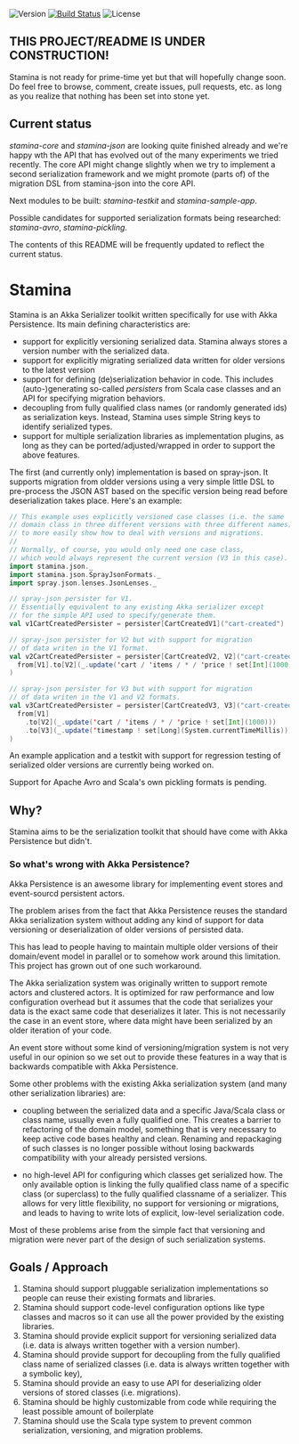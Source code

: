 ![Version](https://img.shields.io/badge/version-unreleased-orange.svg?style=flat "unreleased") [![Build Status](https://img.shields.io/travis/scalapenos/stamina.svg?style=flat)](https://travis-ci.org/scalapenos/stamina) ![License](https://img.shields.io/badge/license-MIT-blue.svg?style=flat "MIT")

## THIS PROJECT/README IS UNDER CONSTRUCTION!
Stamina is not ready for prime-time yet but that will hopefully change soon. Do feel free to browse, comment, create issues, pull requests, etc. as long as you realize that nothing has been set into stone yet.

## Current status
*stamina-core* and *stamina-json* are looking quite finished already and we're happy wth the API that has evolved out of the many experiments we tried recently. The core API might change slightly when we try to implement a second serialization framework and we might promote (parts of) of the migration DSL from stamina-json into the core API.

Next modules to be built: *stamina-testkit* and *stamina-sample-app*.

Possible candidates for supported serialization formats being researched: *stamina-avro*, *stamina-pickling*.

The contents of this README will be frequently updated to reflect the current status.


# Stamina
Stamina is an Akka Serializer toolkit written specifically for use with Akka
Persistence. Its main defining characteristics are:

- support for explicitly versioning serialized data. Stamina always stores a version number with the serialized data.
- support for explicitly migrating serialized data written for older versions to the latest version
- support for defining (de)serialization behavior in code. This includes (auto-)generating so-called *persisters* from Scala case classes and an API for specifying migration behaviors.
- decoupling from fully qualified class names (or randomly generated ids) as serialization keys. Instead, Stamina uses simple String keys to identify serialized types.
- support for multiple serialization libraries as implementation plugins, as long as they can be ported/adjusted/wrapped in order to support the above features.

The first (and currently only) implementation is based on spray-json. It supports migration from oldder versions using a very simple little DSL to pre-process the JSON AST based on the specific version being read before deserialization takes place. Here's an example:

```scala
// This example uses explicitly versioned case classes (i.e. the same
// domain class in three different versions with three different names)
// to more easily show how to deal with versions and migrations.
//
// Normally, of course, you would only need one case class,
// which would always represent the current version (V3 in this case).
import stamina.json._
import stamina.json.SprayJsonFormats._
import spray.json.lenses.JsonLenses._

// spray-json persister for V1.
// Essentially equivalent to any existing Akka serializer except
// for the simple API used to specify/generate them.
val v1CartCreatedPersister = persister[CartCreatedV1]("cart-created")

// spray-json persister for V2 but with support for migration
// of data writen in the V1 format.
val v2CartCreatedPersister = persister[CartCreatedV2, V2]("cart-created",
  from[V1].to[V2](_.update('cart / 'items / * / 'price ! set[Int](1000)))
)

// spray-json persister for V3 but with support for migration
// of data writen in the V1 and V2 formats.
val v3CartCreatedPersister = persister[CartCreatedV3, V3]("cart-created",
  from[V1]
    .to[V2](_.update('cart / 'items / * / 'price ! set[Int](1000)))
    .to[V3](_.update('timestamp ! set[Long](System.currentTimeMillis)))
)
```

An example application and a testkit with support for regression
testing of serialized older versions are currently being worked on.

Support for Apache Avro and Scala's own pickling formats is pending.


## Why?
Stamina aims to be the serialization toolkit that should have come
with Akka Persistence but didn't.

### So what's wrong with Akka Persistence?
Akka Persistence is an awesome library for implementing event
stores and event-sourcd persistent actors.

The problem arises from the fact that Akka Persistence reuses the
standard Akka serialization system without adding any kind of
support for data versioning or deserialization of older versions of
persisted data.

This has lead to people having to maintain multiple older versions
of their domain/event model in parallel or to somehow work around
this limitation. This project has grown out of one such workaround.

The Akka serialization system was originally written to support remote
actors and clustered actors. It is optimized for raw performance and
low configuration overhead but it assumes that the code that
serializes your data is the exact same code that deserializes it
later. This is not necessarily the case in an event store, where data
might have been serialized by an older iteration of your code.

An event store without some kind of versioning/migration system is not
very useful in our opinion so we set out to provide these features in
a way that is backwards compatible with Akka Persistence.

Some other problems with the existing Akka serialization system
(and many other serialization libraries) are:

- coupling between the serialized data and a specific Java/Scala class
or class name, usually even a fully qualified one. This creates a
barrier to refactoring of the domain model, something that is very
necessary to keep active code bases healthy and clean. Renaming and
repackaging of such classes is no longer possible without losing
backwards compatibility with your already persisted versions.

- no high-level API for configuring which classes get serialized how.
The only available option is linking the fully qualified class name of
a specific class (or superclass) to the fully qualified classname of a
serializer. This allows for very little flexibility, no support for
versioning or migrations, and leads to having to write lots of explicit,
low-level serialization code.

Most of these problems arise from the simple fact that versioning and
migration were never part of the design of such serialization systems.


## Goals / Approach

1. Stamina should support pluggable serialization implementations so people can reuse their existing formats and libraries.
2. Stamina should support code-level configuration options like type classes and macros so it can use all the power provided by the existing libraries.
3. Stamina should provide explicit support for versioning serialized data (i.e. data is always written together with a version number).
4. Stamina should provide support for decoupling from the fully qualified class name of serialized classes (i.e. data is always written together with a symbolic key),
5. Stamina should provide an easy to use API for deserializing older versions of stored classes (i.e. migrations).
6. Stamina should be highly customizable from code while requiring the least possible amount of boilerplate
7. Stamina should use the Scala type system to prevent common serialization, versioning, and migration problems.
